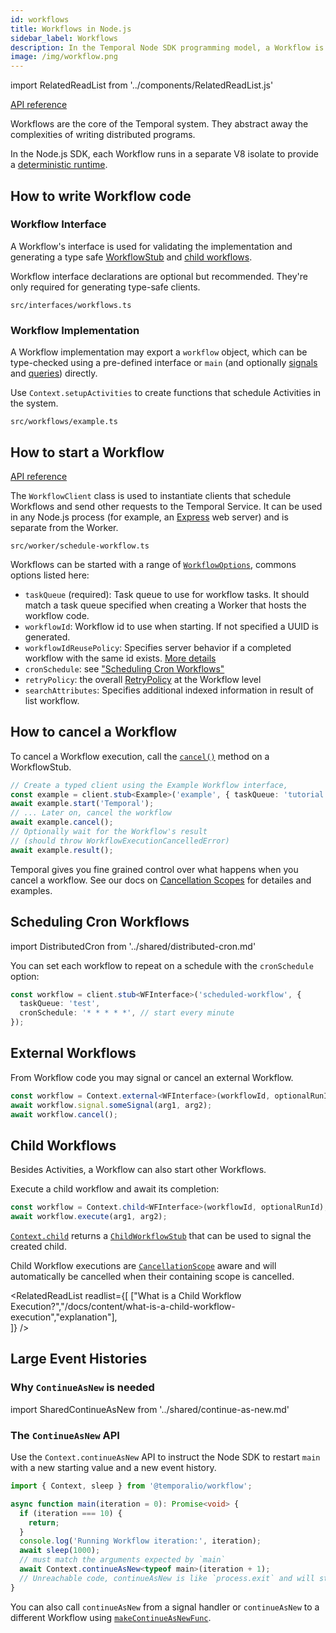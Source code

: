 ```yaml
---
id: workflows
title: Workflows in Node.js
sidebar_label: Workflows
description: In the Temporal Node SDK programming model, a Workflow is an exportable function that adheres to a set of rules.
image: /img/workflow.png
---
```


import RelatedReadList from '../components/RelatedReadList.js'

[API reference](https://nodejs.temporal.io/api/namespaces/workflow)

Workflows are the core of the Temporal system. They abstract away the complexities of writing distributed programs.

In the Node.js SDK, each Workflow runs in a separate V8 isolate to provide a [deterministic runtime](/docs/node/determinism).

## How to write Workflow code

### Workflow Interface

A Workflow's interface is used for validating the implementation and generating a type safe [WorkflowStub](https://nodejs.temporal.io/api/interfaces/client.workflowstub) and [child workflows](https://nodejs.temporal.io/api/classes/workflow.contextimpl#child).

Workflow interface declarations are optional but recommended. They're only required for generating type-safe clients.

`src/interfaces/workflows.ts`

<!--SNIPSTART nodejs-hello-workflow-interface {"enable_source_link": false}-->
<!--SNIPEND-->

### Workflow Implementation

A Workflow implementation may export a `workflow` object, which can be type-checked using a pre-defined interface or `main` (and optionally [signals](/docs/node/signals) and [queries](/docs/node/queries)) directly.

Use `Context.setupActivities` to create functions that schedule Activities in the system.

`src/workflows/example.ts`

<!--SNIPSTART nodejs-hello-workflow {"enable_source_link": false}-->
<!--SNIPEND-->

## How to start a Workflow

[API reference](https://nodejs.temporal.io/api/namespaces/client)

The `WorkflowClient` class is used to instantiate clients that schedule Workflows and send other requests to the Temporal Service.
It can be used in any Node.js process (for example, an [Express](https://expressjs.com/) web server) and is separate from the Worker.

`src/worker/schedule-workflow.ts`

<!--SNIPSTART nodejs-hello-client {"enable_source_link": false}-->
<!--SNIPEND-->

Workflows can be started with a range of [`WorkflowOptions`](https://nodejs.temporal.io/api/interfaces/client.workflowoptions/), commons options listed here:

- `taskQueue` (required): Task queue to use for workflow tasks. It should match a task queue specified when creating a Worker that hosts the workflow code.
- `workflowId`: Workflow id to use when starting. If not specified a UUID is generated.
- `workflowIdReusePolicy`: Specifies server behavior if a completed workflow with the same id exists. [More details](https://nodejs.temporal.io/api/interfaces/client.workflowoptions/#workflowidreusepolicy)
- `cronSchedule`: see ["Scheduling Cron Workflows"](#scheduling-cron-workflows)
- `retryPolicy`: the overall [RetryPolicy](https://nodejs.temporal.io/api/interfaces/proto.temporal.api.common.v1.iretrypolicy/) at the Workflow level
- `searchAttributes`: Specifies additional indexed information in result of list workflow.

## How to cancel a Workflow

To cancel a Workflow execution, call the [`cancel()`](https://nodejs.temporal.io/api/interfaces/client.WorkflowStub#cancel) method on a WorkflowStub.

```ts
// Create a typed client using the Example Workflow interface,
const example = client.stub<Example>('example', { taskQueue: 'tutorial' });
await example.start('Temporal');
// ... Later on, cancel the workflow
await example.cancel();
// Optionally wait for the Workflow's result
// (should throw WorkflowExecutionCancelledError)
await example.result();
```

Temporal gives you fine grained control over what happens when you cancel a workflow. See our docs on [Cancellation Scopes](/docs/node/cancellation-scopes) for detailes and examples.

## Scheduling Cron Workflows

import DistributedCron from '../shared/distributed-cron.md'

<DistributedCron docUrl="https://nodejs.temporal.io/api/interfaces/client.workflowoptions/#cronschedule" typeName="WorkflowOptions">

You can set each workflow to repeat on a schedule with the `cronSchedule` option:

```ts
const workflow = client.stub<WFInterface>('scheduled-workflow', {
  taskQueue: 'test',
  cronSchedule: '* * * * *', // start every minute
});
```

</DistributedCron>

## External Workflows

From Workflow code you may signal or cancel an external Workflow.

```ts
const workflow = Context.external<WFInterface>(workflowId, optionalRunId);
await workflow.signal.someSignal(arg1, arg2);
await workflow.cancel();
```

## Child Workflows

Besides Activities, a Workflow can also start other Workflows.

Execute a child workflow and await its completion:

```ts
const workflow = Context.child<WFInterface>(workflowId, optionalRunId);
await workflow.execute(arg1, arg2);
```

[`Context.child`](https://nodejs.temporal.io/api/classes/workflow.ContextImpl#child) returns a [`ChildWorkflowStub`](https://nodejs.temporal.io/api/interfaces/workflow.ChildWorkflowStub) that can be used to signal the created child.

Child Workflow executions are [`CancellationScope`](/docs/node/cancellation-scopes) aware and will automatically be cancelled when their containing scope is cancelled.

<RelatedReadList
readlist={[
["What is a Child Workflow Execution?","/docs/content/what-is-a-child-workflow-execution","explanation"],  
]}
/>

## Large Event Histories

### Why `ContinueAsNew` is needed

import SharedContinueAsNew from '../shared/continue-as-new.md'

<SharedContinueAsNew />

### The `ContinueAsNew` API

Use the `Context.continueAsNew` API to instruct the Node SDK to restart `main` with a new starting value and a new event history.

```ts
import { Context, sleep } from '@temporalio/workflow';

async function main(iteration = 0): Promise<void> {
  if (iteration === 10) {
    return;
  }
  console.log('Running Workflow iteration:', iteration);
  await sleep(1000);
  // must match the arguments expected by `main`
  await Context.continueAsNew<typeof main>(iteration + 1);
  // Unreachable code, continueAsNew is like `process.exit` and will stop execution once called.
}
```

You can also call `continueAsNew` from a signal handler or `continueAsNew` to a different Workflow using [`makeContinueAsNewFunc`](https://nodejs.temporal.io/api/classes/workflow.contextimpl#makecontinueasnewfunc).
